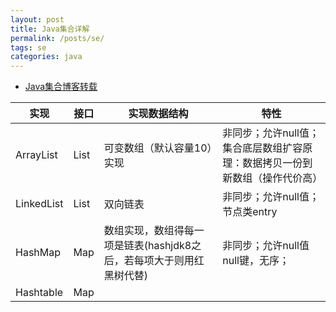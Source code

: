 ```yaml
---
layout: post
title: Java集合详解
permalink: /posts/se/
tags: se
categories: java
---
```

- [Java集合博客转载](http://blog.csdn.net/qq_25868207/article/details/55259978)

实现         | 接口   | 实现数据结构         | 特性
---------- | ---- | --------------        | ----------------------------------------
ArrayList  | List | 可变数组（默认容量10）实现 | 非同步；允许null值；集合底层数组扩容原理：数据拷贝一份到新数组（操作代价高）
LinkedList | List | 双向链表                | 非同步；允许null值；节点类entry
HashMap    | Map  | 数组实现，数组得每一项是链表(hashjdk8之后，若每项大于则用红黑树代替) | 非同步；允许null值null键，无序；
Hashtable  | Map  |
